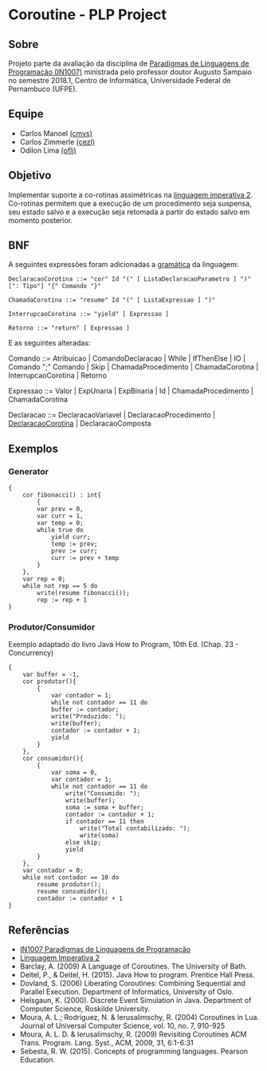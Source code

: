 Coroutine - PLP Project
===================

Sobre
-------------
Projeto parte da avaliação da disciplina de [Paradigmas de Linguagens de Programação (IN1007)](https://www.cin.ufpe.br/~in1007/) ministrada pelo professor doutor Augusto Sampaio no semestre 2018.1, Centro de Informática, Universidade Federal de Pernambuco (UFPE).

Equipe
-------------
* Carlos Manoel [(cmvs)](mailto:cmvs@cin.ufpe.br)
* Carlos Zimmerle [(cezl)](mailto:cezl@cin.ufpe.br)
* Odilon Lima [(oflj)](mailto:oflj@cin.ufpe.br)

Objetivo
-------------
Implementar suporte a co-rotinas assimétricas na [linguagem imperativa 2](https://www.cin.ufpe.br/~in1007/linguagens/Imperativa2/imperativa2.html). Co-rotinas permitem que a execução de um procedimento seja suspensa, seu estado salvo e a execução seja retomada a partir do estado salvo em momento posterior.

BNF
-------------
A seguintes expressões foram adicionadas a [gramática](https://www.cin.ufpe.br/~in1007/linguagens/Imperativa2/imperativa2.html) da linguagem:
```bnf     
DeclaracaoCorotina ::= "cor" Id "(" [ ListaDeclaracaoParametro ] ")" [": Tipo"] "{" Comando "}"

ChamadaCorotina ::= "resume" Id "(" [ ListaExpressao ] ")"

InterrupcaoCorotina ::= "yield" [ Expressao ]

Retorno ::= "return" [ Expressao ]
```

E as seguintes alteradas:

Comando ::= Atribuicao
| ComandoDeclaracao
| While
| IfThenElse
| IO
| Comando ";" Comando
| Skip
| ChamadaProcedimento
| ChamadaCorotina
| InterrupcaoCorotina
| Retorno

Expressao ::= Valor | ExpUnaria | ExpBinaria | Id | ChamadaProcedimento | ChamadaCorotina

Declaracao ::= DeclaracaoVariavel
| DeclaracaoProcedimento
| [DeclaracaoCorotina](imperativacorotina/src/li2/plp/imperativecoroutine/declaration/DeclaracaoCorotina.java)
| DeclaracaoComposta


Exemplos
-------------

### Generator

```
{
	cor fibonacci() : int{
		{
		var prev = 0,
		var curr = 1,
		var temp = 0;
		while true do
			yield curr;
			temp := prev;
			prev := curr;
			curr := prev + temp
		}
	},
	var rep = 0;
	while not rep == 5 do
		write(resume fibonacci());
		rep := rep + 1
}
```

### Produtor/Consumidor

Exemplo adaptado do livro Java How to Program, 10th Ed. (Chap. 23 - Concurrency)

```
{
	var buffer = -1,
	cor produtor(){
		{
			var contador = 1;
			while not contador == 11 do
			buffer := contador;
			write("Produzido: ");
			write(buffer);
			contador := contador + 1;
			yield
		}
	},
	cor consumidor(){
		{
			var soma = 0,
			var contador = 1;
			while not contador == 11 do
				write("Consumido: ");
				write(buffer);
				soma := soma + buffer;
				contador := contador + 1;
				if contador == 11 then
					write("Total contabilizado: ");
					write(soma)
				else skip;
				yield
		}
	},
	var contador = 0;
	while not contador == 10 do
		resume produtor();
		resume consumidor();
		contador := contador + 1
}
```

Referências
-------------
* [IN1007 Paradigmas de Linguagens de Programação](https://www.cin.ufpe.br/~in1007/)
* [Linguagem Imperativa 2](https://www.cin.ufpe.br/~in1007/linguagens/Imperativa2/imperativa2.html)
* Barclay, A. (2009) A Language of Coroutines. The University of Bath.
* Deitel, P., & Deitel, H. (2015). Java How to program. Prentice Hall Press.
* Dovland, S. (2006) Liberating Coroutines: Combining Sequential and Parallel Execution. Department of Informatics, University of Oslo.
* Helsgaun, K. (2000). Discrete Event Simulation in Java. Department of Computer Science, Roskilde University.
* Moura, A. L.; Rodriguez, N. & Ierusalimschy, R. (2004) Coroutines in Lua. Journal of Universal Computer Science, vol. 10, no. 7, 910-925
* Moura, A. L. D. & Ierusalimschy, R. (2009) Revisiting Coroutines ACM Trans. Program. Lang. Syst., ACM, 2009, 31, 6:1-6:31
* Sebesta, R. W. (2015). Concepts of programming languages. Pearson Education.




